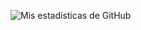 ![Mis estadísticas de GitHub](https://github-readme-stats.vercel.app/api/top-langs/?username=mau-14)

